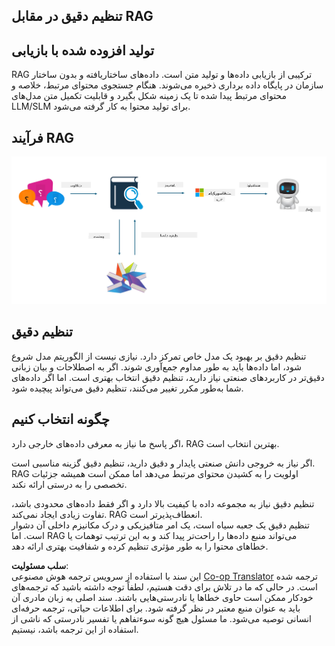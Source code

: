 <!--
CO_OP_TRANSLATOR_METADATA:
{
  "original_hash": "e4e010400c2918557b36bb932a14004c",
  "translation_date": "2025-05-07T13:32:37+00:00",
  "source_file": "md/03.FineTuning/FineTuning_vs_RAG.md",
  "language_code": "fa"
}
-->
## تنظیم دقیق در مقابل RAG

## تولید افزوده شده با بازیابی

RAG ترکیبی از بازیابی داده‌ها و تولید متن است. داده‌های ساختاریافته و بدون ساختار سازمان در پایگاه داده برداری ذخیره می‌شوند. هنگام جستجوی محتوای مرتبط، خلاصه و محتوای مرتبط پیدا شده تا یک زمینه شکل بگیرد و قابلیت تکمیل متن مدل‌های LLM/SLM برای تولید محتوا به کار گرفته می‌شود.

## فرآیند RAG
![FinetuningvsRAG](../../../../translated_images/rag.2014adc59e6f6007bafac13e800a6cbc3e297fbb9903efe20a93129bd13987e9.fa.png)

## تنظیم دقیق
تنظیم دقیق بر بهبود یک مدل خاص تمرکز دارد. نیازی نیست از الگوریتم مدل شروع شود، اما داده‌ها باید به طور مداوم جمع‌آوری شوند. اگر به اصطلاحات و بیان زبانی دقیق‌تر در کاربردهای صنعتی نیاز دارید، تنظیم دقیق انتخاب بهتری است. اما اگر داده‌های شما به‌طور مکرر تغییر می‌کنند، تنظیم دقیق می‌تواند پیچیده شود.

## چگونه انتخاب کنیم
اگر پاسخ ما نیاز به معرفی داده‌های خارجی دارد، RAG بهترین انتخاب است.

اگر نیاز به خروجی دانش صنعتی پایدار و دقیق دارید، تنظیم دقیق گزینه مناسبی است. RAG اولویت را به کشیدن محتوای مرتبط می‌دهد اما ممکن است همیشه جزئیات تخصصی را به درستی ارائه نکند.

تنظیم دقیق نیاز به مجموعه داده با کیفیت بالا دارد و اگر فقط داده‌های محدودی باشد، تفاوت زیادی ایجاد نمی‌کند. RAG انعطاف‌پذیرتر است.  
تنظیم دقیق یک جعبه سیاه است، یک امر متافیزیکی و درک مکانیزم داخلی آن دشوار است. اما RAG می‌تواند منبع داده‌ها را راحت‌تر پیدا کند و به این ترتیب توهمات یا خطاهای محتوا را به طور مؤثری تنظیم کرده و شفافیت بهتری ارائه دهد.

**سلب مسئولیت**:  
این سند با استفاده از سرویس ترجمه هوش مصنوعی [Co-op Translator](https://github.com/Azure/co-op-translator) ترجمه شده است. در حالی که ما در تلاش برای دقت هستیم، لطفاً توجه داشته باشید که ترجمه‌های خودکار ممکن است حاوی خطاها یا نادرستی‌هایی باشند. سند اصلی به زبان مادری آن باید به عنوان منبع معتبر در نظر گرفته شود. برای اطلاعات حیاتی، ترجمه حرفه‌ای انسانی توصیه می‌شود. ما مسئول هیچ گونه سوءتفاهم یا تفسیر نادرستی که ناشی از استفاده از این ترجمه باشد، نیستیم.